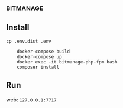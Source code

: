 ### BITMANAGE
## Install
`cp .env.dist .env`
```
    docker-compose build
    docker-compose up
    docker exec -it bitmanage-php-fpm bash
    composer install
```    
## Run
web: `127.0.0.1:7717`

